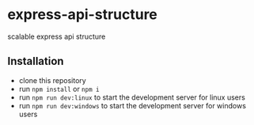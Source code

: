 # express-api-structure

scalable express api structure

## Installation

- clone this repository
- run `npm install` or `npm i`
- run `npm run dev:linux` to start the development server for linux users
- run `npm run dev:windows` to start the development server for windows users
